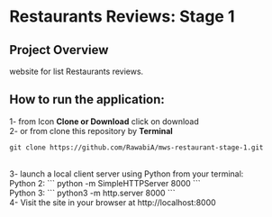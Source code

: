 # Restaurants Reviews: Stage 1
## Project Overview
website for list Restaurants reviews.
<br>
## How to run the application:
1- from Icon **Clone or Download**  click on download<br>
2- or from clone this repository by **Terminal**
```
git clone https://github.com/RawabiA/mws-restaurant-stage-1.git
```
<br>
3-  launch a local client server using Python from your terminal: <br>
Python 2: ``` python -m SimpleHTTPServer 8000 ``` <br>
Python 3: ``` python3 -m http.server 8000 ```<br>
4- Visit the site in your browser at http://localhost:8000
